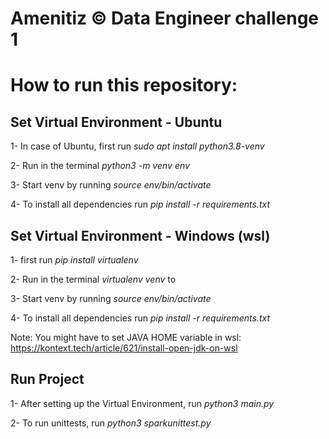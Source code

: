 
# Amenitiz © Data Engineer challenge 1

# How to run this repository:


## Set Virtual Environment - Ubuntu

1- In case of Ubuntu, first run *sudo apt install python3.8-venv*

2- Run in the terminal *python3 -m venv env*

3- Start venv by running *source env/bin/activate*

4- To install all dependencies run *pip install -r requirements.txt*

## Set Virtual Environment - Windows (wsl)

1- first run *pip install virtualenv*

2- Run in the terminal *virtualenv venv* to 

3- Start venv by running *source env/bin/activate*

4- To install all dependencies run *pip install -r requirements.txt*

Note: You might have to set JAVA HOME variable in wsl: https://kontext.tech/article/621/install-open-jdk-on-wsl

## Run Project

1- After setting up the Virtual Environment, run *python3 main.py*

2- To run unittests, run *python3 sparkunittest.py*